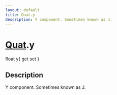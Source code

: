 ```yaml
---
layout: default
title: Quat.y
description: Y component. Sometimes known as J.
---
```

# [Quat]({{site.url}}/Pages/StereoKit/Quat.html).y

<div class='signature' markdown='1'>
float y{ get set }
</div>

## Description
Y component. Sometimes known as J.


